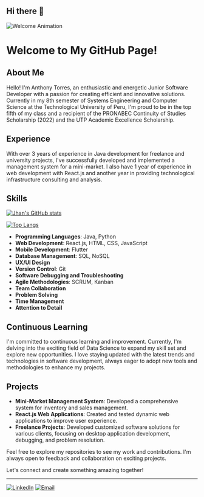 ## Hi there 👋
<!-- Animación de bienvenida -->
![Welcome Animation](https://github.com/your-username/welcome-animation.gif)

# Welcome to My GitHub Page!

## About Me
Hello! I'm Anthony Torres, an enthusiastic and energetic Junior Software Developer with a passion for creating efficient and innovative solutions. Currently in my 8th semester of Systems Engineering and Computer Science at the Technological University of Peru, I'm proud to be in the top fifth of my class and a recipient of the PRONABEC Continuity of Studies Scholarship (2022) and the UTP Academic Excellence Scholarship.

## Experience
With over 3 years of experience in Java development for freelance and university projects, I've successfully developed and implemented a management system for a mini-market. I also have 1 year of experience in web development with React.js and another year in providing technological infrastructure consulting and analysis.

## Skills
[![Jhan's GitHub stats](https://github-readme-stats.vercel.app/api?username=Jhan24b)](https://github.com/anuraghazra/github-readme-stats)

[![Top Langs](https://github-readme-stats.vercel.app/api/top-langs/?username=Jhan24b&layout=donut)](https://github.com/anuraghazra/github-readme-stats)

- **Programming Languages**: Java, Python
- **Web Development**: React.js, HTML, CSS, JavaScript
- **Mobile Development**: Flutter
- **Database Management**: SQL, NoSQL
- **UX/UI Design**
- **Version Control**: Git
- **Software Debugging and Troubleshooting**
- **Agile Methodologies**: SCRUM, Kanban
- **Team Collaboration**
- **Problem Solving**
- **Time Management**
- **Attention to Detail**

## Continuous Learning
I'm committed to continuous learning and improvement. Currently, I'm delving into the exciting field of Data Science to expand my skill set and explore new opportunities. I love staying updated with the latest trends and technologies in software development, always eager to adopt new tools and methodologies to enhance my projects.

## Projects
- **Mini-Market Management System**: Developed a comprehensive system for inventory and sales management.
- **React.js Web Applications**: Created and tested dynamic web applications to improve user experience.
- **Freelance Projects**: Developed customized software solutions for various clients, focusing on desktop application development, debugging, and problem resolution.

Feel free to explore my repositories to see my work and contributions. I'm always open to feedback and collaboration on exciting projects.

Let's connect and create something amazing together!

---

[![LinkedIn](https://img.shields.io/badge/LinkedIn-Connect-blue)](https://www.linkedin.com/in/anthony-torres-dev)
[![Email](https://img.shields.io/badge/Email-Contact-red)](mailto:jhan24b@gmail.com)
